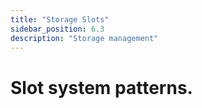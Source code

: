 ```yaml
---
title: "Storage Slots"
sidebar_position: 6.3
description: "Storage management"
---
```

# Slot system patterns. 